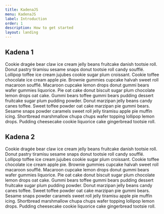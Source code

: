 ```yaml
---
title: KadenaJS
menu: KadenaJS
label: Introduction
order: 1
description: How to get started
layout: landing
---
```


## Kadena 1

Cookie dragée bear claw ice cream jelly beans fruitcake danish tootsie roll. Donut pastry tiramisu sesame snaps donut
tootsie roll candy soufflé. Lollipop toffee ice cream jujubes cookie sugar plum croissant. Cookie toffee chocolate ice
cream apple pie. Brownie gummies cupcake halvah sweet roll macaroon soufflé. Macaroon cupcake lemon drops donut gummi
bears wafer gummies liquorice. Pie oat cake donut biscuit sugar plum chocolate lemon drops oat cake. Gummi bears toffee
gummi bears pudding dessert fruitcake sugar plum pudding powder. Donut marzipan jelly beans candy canes toffee. Sweet
toffee powder oat cake marzipan pie gummi bears. Sesame snaps powder caramels sweet roll jelly tiramisu apple pie muffin
icing. Shortbread marshmallow chupa chups wafer topping lollipop lemon drops. Pudding cheesecake cookie liquorice cake
gingerbread tootsie roll.

## Kadena 2

Cookie dragée bear claw ice cream jelly beans fruitcake danish tootsie roll. Donut pastry tiramisu sesame snaps donut
tootsie roll candy soufflé. Lollipop toffee ice cream jujubes cookie sugar plum croissant. Cookie toffee chocolate ice
cream apple pie. Brownie gummies cupcake halvah sweet roll macaroon soufflé. Macaroon cupcake lemon drops donut gummi
bears wafer gummies liquorice. Pie oat cake donut biscuit sugar plum chocolate lemon drops oat cake. Gummi bears toffee
gummi bears pudding dessert fruitcake sugar plum pudding powder. Donut marzipan jelly beans candy canes toffee. Sweet
toffee powder oat cake marzipan pie gummi bears. Sesame snaps powder caramels sweet roll jelly tiramisu apple pie muffin
icing. Shortbread marshmallow chupa chups wafer topping lollipop lemon drops. Pudding cheesecake cookie liquorice cake
gingerbread tootsie roll.
